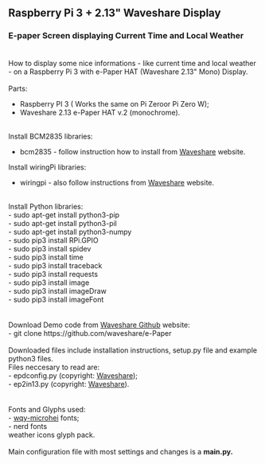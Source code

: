 ## Raspberry Pi 3 + 2.13" Waveshare Display
### E-paper Screen displaying Current Time and Local Weather <br><br>

How to display some nice informations - like current time and local weather - on a Raspberry Pi 3 with e-Paper HAT (Waveshare 2.13" Mono) Display.<br>
<br>
Parts:<br>
- Raspberry PI 3 ( Works the same on Pi Zeroor Pi Zero W);<br>
- Waveshare 2.13 e-Paper HAT v.2 (monochrome).<br><br>

Install BCM2835 libraries:<br>
- bcm2835 - follow instruction how to install from <a href="https://www.waveshare.com/wiki/2.13inch_e-Paper_HAT">Waveshare</a> website.<br>

Install wiringPi libraries:<br>
- wiringpi - also follow instructions from <a href="https://www.waveshare.com/wiki/2.13inch_e-Paper_HAT">Waveshare</a> website.<br>
<br>
Install Python libraries:<br>
- sudo apt-get install python3-pip<br>
- sudo apt-get install python3-pil<br>
- sudo apt-get install python3-numpy<br>
- sudo pip3 install RPi.GPIO<br>
- sudo pip3 install spidev<br>
- sudo pip3 install time<br>
- sudo pip3 install traceback<br>
- sudo pip3 install requests<br>
- sudo pip3 install image<br>
- sudo pip3 install imageDraw<br>
- sudo pip3 install imageFont<br>
<br>
<br>
Download Demo code from <a href="https://github.com/waveshare/e-Paper">Waveshare Github</a> website:<br>
- git clone https://github.com/waveshare/e-Paper
<br><br>
Downloaded files include installation instructions, setup.py file and example python3 files.<br>
Files neccesary to read are:<br>
- epdconfig.py (copyright: <a href="https://www.waveshare.com/wiki/2.13inch_e-Paper_HAT">Waveshare</a>);<br>
- ep2in13.py (copyright: <a href="https://www.waveshare.com/wiki/2.13inch_e-Paper_HAT">Waveshare</a>).<br><br>
<br>
Fonts and Glyphs used:<br>
- <a href="https://github.com/anthonyfok/fonts-wqy-microhei">wqy-microhei</a> fonts;<br>
- <a href="https://github.com/ryanoasis/nerd-fonts"></a>nerd fonts<br> weather icons glyph pack.<br>
<br>
Main configuration file with most settings and changes is a <b>main.py<b>.
